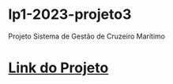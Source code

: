 # lp1-2023-projeto3
Projeto Sistema de Gestão de Cruzeiro Marítimo
# [Link do Projeto](https://docs.google.com/document/d/1TNPGaOREDJse_yELnOhYygZwdwmEGo4s5iy_OJ7Jt7o/edit#heading=h.falsb9wpma3s)
